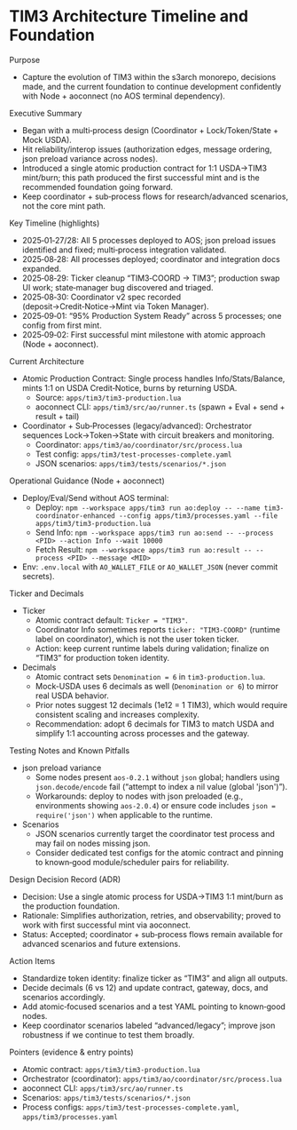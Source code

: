 # TIM3 Architecture Timeline and Foundation

Purpose
- Capture the evolution of TIM3 within the s3arch monorepo, decisions made, and the current foundation to continue development confidently with Node + aoconnect (no AOS terminal dependency).

Executive Summary
- Began with a multi‑process design (Coordinator + Lock/Token/State + Mock USDA).
- Hit reliability/interop issues (authorization edges, message ordering, json preload variance across nodes).
- Introduced a single atomic production contract for 1:1 USDA→TIM3 mint/burn; this path produced the first successful mint and is the recommended foundation going forward.
- Keep coordinator + sub‑process flows for research/advanced scenarios, not the core mint path.

Key Timeline (highlights)
- 2025‑01‑27/28: All 5 processes deployed to AOS; json preload issues identified and fixed; multi‑process integration validated.
- 2025‑08‑28: All processes deployed; coordinator and integration docs expanded.
- 2025‑08‑29: Ticker cleanup “TIM3‑COORD → TIM3”; production swap UI work; state‑manager bug discovered and triaged.
- 2025‑08‑30: Coordinator v2 spec recorded (deposit→Credit‑Notice→Mint via Token Manager).
- 2025‑09‑01: “95% Production System Ready” across 5 processes; one config from first mint.
- 2025‑09‑02: First successful mint milestone with atomic approach (Node + aoconnect).

Current Architecture
- Atomic Production Contract: Single process handles Info/Stats/Balance, mints 1:1 on USDA Credit‑Notice, burns by returning USDA.
  - Source: `apps/tim3/tim3-production.lua`
  - aoconnect CLI: `apps/tim3/src/ao/runner.ts` (spawn + Eval + send + result + tail)
- Coordinator + Sub‑Processes (legacy/advanced): Orchestrator sequences Lock→Token→State with circuit breakers and monitoring.
  - Coordinator: `apps/tim3/ao/coordinator/src/process.lua`
  - Test config: `apps/tim3/test-processes-complete.yaml`
  - JSON scenarios: `apps/tim3/tests/scenarios/*.json`

Operational Guidance (Node + aoconnect)
- Deploy/Eval/Send without AOS terminal:
  - Deploy: `npm --workspace apps/tim3 run ao:deploy -- --name tim3-coordinator-enhanced --config apps/tim3/processes.yaml --file apps/tim3/tim3-production.lua`
  - Send Info: `npm --workspace apps/tim3 run ao:send -- --process <PID> --action Info --wait 10000`
  - Fetch Result: `npm --workspace apps/tim3 run ao:result -- --process <PID> --message <MID>`
- Env: `.env.local` with `AO_WALLET_FILE` or `AO_WALLET_JSON` (never commit secrets).

Ticker and Decimals
- Ticker
  - Atomic contract default: `Ticker = "TIM3"`.
  - Coordinator Info sometimes reports `ticker: "TIM3-COORD"` (runtime label on coordinator), which is not the user token ticker.
  - Action: keep current runtime labels during validation; finalize on “TIM3” for production token identity.
- Decimals
  - Atomic contract sets `Denomination = 6` in `tim3-production.lua`.
  - Mock-USDA uses 6 decimals as well (`Denomination or 6`) to mirror real USDA behavior.
  - Prior notes suggest 12 decimals (1e12 = 1 TIM3), which would require consistent scaling and increases complexity.
  - Recommendation: adopt 6 decimals for TIM3 to match USDA and simplify 1:1 accounting across processes and the gateway.

Testing Notes and Known Pitfalls
- json preload variance
  - Some nodes present `aos-0.2.1` without `json` global; handlers using `json.decode/encode` fail (“attempt to index a nil value (global 'json')”).
  - Workarounds: deploy to nodes with json preloaded (e.g., environments showing `aos-2.0.4`) or ensure code includes `json = require('json')` when applicable to the runtime.
- Scenarios
  - JSON scenarios currently target the coordinator test process and may fail on nodes missing json.
  - Consider dedicated test configs for the atomic contract and pinning to known‑good module/scheduler pairs for reliability.

Design Decision Record (ADR)
- Decision: Use a single atomic process for USDA→TIM3 1:1 mint/burn as the production foundation.
- Rationale: Simplifies authorization, retries, and observability; proved to work with first successful mint via aoconnect.
- Status: Accepted; coordinator + sub‑process flows remain available for advanced scenarios and future extensions.

Action Items
- Standardize token identity: finalize ticker as “TIM3” and align all outputs.
- Decide decimals (6 vs 12) and update contract, gateway, docs, and scenarios accordingly.
- Add atomic‑focused scenarios and a test YAML pointing to known‑good nodes.
- Keep coordinator scenarios labeled “advanced/legacy”; improve json robustness if we continue to test them broadly.

Pointers (evidence & entry points)
- Atomic contract: `apps/tim3/tim3-production.lua`
- Orchestrator (coordinator): `apps/tim3/ao/coordinator/src/process.lua`
- aoconnect CLI: `apps/tim3/src/ao/runner.ts`
- Scenarios: `apps/tim3/tests/scenarios/*.json`
- Process configs: `apps/tim3/test-processes-complete.yaml`, `apps/tim3/processes.yaml`
